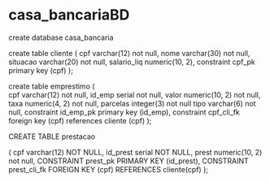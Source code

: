 # casa_bancariaBD

create database casa_bancaria


create table cliente
(
    cpf varchar(12) not null,
    nome  varchar(30) not null,
    situacao varchar(20) not null,
    salario_liq numeric(10, 2),
    constraint cpf_pk primary key (cpf)
);


create table emprestimo
(    
    cpf varchar(12) not null,
    id_emp serial not null,
    valor numeric(10, 2) not null,
    taxa numeric(4, 2) not null,
    parcelas integer(3) not null
    tipo varchar(6) not null,
    constraint id_emp_pk primary key (id_emp),
    constraint cpf_cli_fk foreign key (cpf) references cliente (cpf)
 );


CREATE TABLE prestacao

(
    cpf varchar(12) NOT NULL,
    id_prest serial NOT NULL,
    prest numeric(10, 2) not null,
    CONSTRAINT prest_pk PRIMARY KEY (id_prest),
    CONSTRAINT prest_cli_fk FOREIGN KEY (cpf) REFERENCES cliente(cpf)
);

